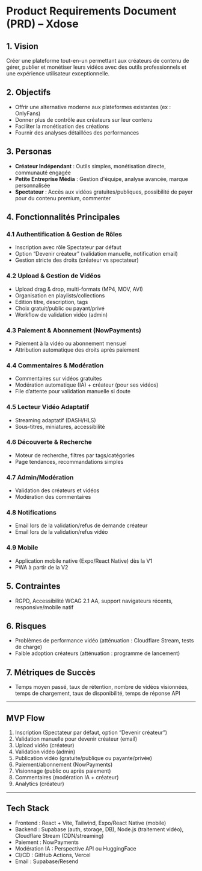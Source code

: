 # Product Requirements Document (PRD) – Xdose

## 1. Vision

Créer une plateforme tout-en-un permettant aux créateurs de contenu de gérer, publier et monétiser leurs vidéos avec des outils professionnels et une expérience utilisateur exceptionnelle.

## 2. Objectifs

- Offrir une alternative moderne aux plateformes existantes (ex : OnlyFans)
- Donner plus de contrôle aux créateurs sur leur contenu
- Faciliter la monétisation des créations
- Fournir des analyses détaillées des performances

## 3. Personas

- **Créateur Indépendant** : Outils simples, monétisation directe, communauté engagée
- **Petite Entreprise Média** : Gestion d'équipe, analyse avancée, marque personnalisée
- **Spectateur** : Accès aux vidéos gratuites/publiques, possibilité de payer pour du contenu premium, commenter

## 4. Fonctionnalités Principales

### 4.1 Authentification & Gestion de Rôles

- Inscription avec rôle Spectateur par défaut
- Option “Devenir créateur” (validation manuelle, notification email)
- Gestion stricte des droits (créateur vs spectateur)

### 4.2 Upload & Gestion de Vidéos

- Upload drag & drop, multi-formats (MP4, MOV, AVI)
- Organisation en playlists/collections
- Edition titre, description, tags
- Choix gratuit/public ou payant/privé
- Workflow de validation vidéo (admin)

### 4.3 Paiement & Abonnement (NowPayments)

- Paiement à la vidéo ou abonnement mensuel
- Attribution automatique des droits après paiement

### 4.4 Commentaires & Modération

- Commentaires sur vidéos gratuites
- Modération automatique (IA) + créateur (pour ses vidéos)
- File d’attente pour validation manuelle si doute

### 4.5 Lecteur Vidéo Adaptatif

- Streaming adaptatif (DASH/HLS)
- Sous-titres, miniatures, accessibilité

### 4.6 Découverte & Recherche

- Moteur de recherche, filtres par tags/catégories
- Page tendances, recommandations simples

### 4.7 Admin/Modération

- Validation des créateurs et vidéos
- Modération des commentaires

### 4.8 Notifications

- Email lors de la validation/refus de demande créateur
- Email lors de la validation/refus vidéo

### 4.9 Mobile

- Application mobile native (Expo/React Native) dès la V1
- PWA à partir de la V2

## 5. Contraintes

- RGPD, Accessibilité WCAG 2.1 AA, support navigateurs récents, responsive/mobile natif

## 6. Risques

- Problèmes de performance vidéo (atténuation : Cloudflare Stream, tests de charge)
- Faible adoption créateurs (atténuation : programme de lancement)

## 7. Métriques de Succès

- Temps moyen passé, taux de rétention, nombre de vidéos visionnées, temps de chargement, taux de disponibilité, temps de réponse API

---

## MVP Flow

1. Inscription (Spectateur par défaut, option “Devenir créateur”)
2. Validation manuelle pour devenir créateur (email)
3. Upload vidéo (créateur)
4. Validation vidéo (admin)
5. Publication vidéo (gratuite/publique ou payante/privée)
6. Paiement/abonnement (NowPayments)
7. Visionnage (public ou après paiement)
8. Commentaires (modération IA + créateur)
9. Analytics (créateur)

---

## Tech Stack

- Frontend : React + Vite, Tailwind, Expo/React Native (mobile)
- Backend : Supabase (auth, storage, DB), Node.js (traitement vidéo), Cloudflare Stream (CDN/streaming)
- Paiement : NowPayments
- Modération IA : Perspective API ou HuggingFace
- CI/CD : GitHub Actions, Vercel
- Email : Supabase/Resend
